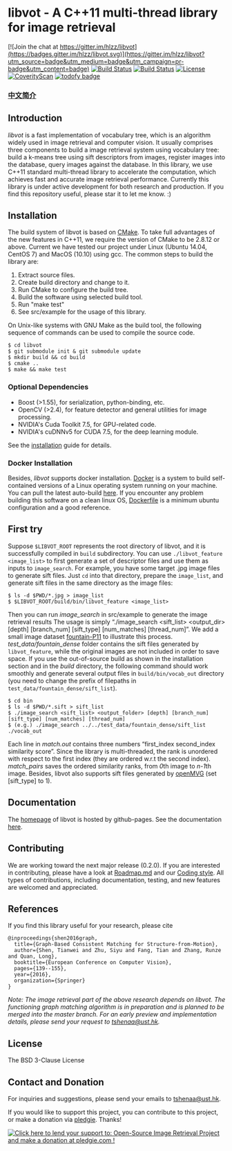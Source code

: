 # libvot - A C++11 multi-thread library for image retrieval

[![Join the chat at https://gitter.im/hlzz/libvot](https://badges.gitter.im/hlzz/libvot.svg)](https://gitter.im/hlzz/libvot?utm_source=badge&utm_medium=badge&utm_campaign=pr-badge&utm_content=badge)
[![Build Status](https://travis-ci.org/hlzz/libvot.svg?branch=master)](https://travis-ci.org/hlzz/libvot) 
[![Build Status](https://travis-ci.org/hlzz/libvot.svg?branch=feature)](https://travis-ci.org/hlzz/libvot) 
[![License](https://img.shields.io/badge/license-BSD-blue.svg)](LICENSE)
[![CoverityScan](https://scan.coverity.com/projects/8983/badge.svg)](https://scan.coverity.com/projects/hlzz-libvot)
[![todofy badge](https://todofy.org/b/hlzz/libvot/master)](https://todofy.org/r/hlzz/libvot/master)
### [中文简介](doc/README_Chinese.md)

## Introduction
*libvot* is a fast implementation of vocabulary tree, which is an algorithm widely used in image retrieval and computer vision. It usually comprises three components to build a image retrieval system using vocabulary tree: build a k-means tree using sift descriptors from images, register images into the database, query images against the database. In this library, we use C++11 standard multi-thread library to accelerate the computation, which achieves fast and accurate image retrieval performance. Currently this library is under active development for both research and production. If you find this repository useful, please star it to let me know. :)

## Installation
The build system of libvot is based on [CMake](http://cmake.org). To take full advantages of the new features in C++11, we require the version of CMake to be 2.8.12 or above. Current we have tested our project under Linux (Ubuntu 14.04, CentOS 7) and MacOS (10.10) using gcc. The common steps to build the library are:

1. Extract source files.
2. Create build directory and change to it.
3. Run CMake to configure the build tree.
4. Build the software using selected build tool.
5. Run "make test"
6. See src/example for the usage of this library.

On Unix-like systems with GNU Make as the build tool, the following sequence of commands can be used to compile the source code.

    $ cd libvot
    $ git submodule init & git submodule update  
    $ mkdir build && cd build
    $ cmake ..
    $ make && make test


### Optional Dependencies
* Boost (>1.55), for serialization, python-binding, etc.
* OpenCV (>2.4), for feature detector and general utilities for image processing.
* NVIDIA's Cuda Toolkit 7.5, for GPU-related code.
* NVIDIA's cuDNNv5 for CUDA 7.5, for the deep learning module.

See the [installation](doc/installation.md) guide for details.

### Docker Installation
Besides, *libvot* supports docker installation. [Docker](https://www.docker.com/) is a system to build self-contained versions of a Linux operating system running on your machine. You can pull the latest auto-build [here](https://hub.docker.com/r/hlzz/libvot/). If you encounter any problem building this software on a clean linux OS, [Dockerfile](Dockerfile) is a minimum ubuntu configuration and a good reference.

## First try
Suppose `$LIBVOT_ROOT` represents the root directory of libvot, and it is successfully compiled in `build` subdirectory. You can use `./libvot_feature <image_list>` to first generate a set of descriptor files and use them as inputs to `image_search`. For example, you have some target .jpg image files to generate sift files. Just `cd` into that directory, prepare the `image_list`, and generate sift files in the same directory as the image files:

    $ ls -d $PWD/*.jpg > image_list
    $ $LIBVOT_ROOT/build/bin/libvot_feature <image_list>

Then you can run *image_search* in src/example to generate the image retrieval results
The usage is simply “./image_search <sift_list> <output_dir> [depth] [branch_num] [sift_type] [num_matches] [thread_num]”. 
We add a small image dataset [fountain-P11](http://cvlabwww.epfl.ch/data/multiview/denseMVS.html) to illustrate this process. 
*test_data/fountain_dense* folder contains the sift files generated by `libvot_feature`, while the original images are not included in order to save space. 
If you use the out-of-source build as shown in the installation section and in the *build* directory, 
the following command should work smoothly and generate several output files in `build/bin/vocab_out` directory (you need to change the prefix of filepaths in `test_data/fountain_dense/sift_list`).

    $ cd bin
    $ ls -d $PWD/*.sift > sift_list
    $ ./image_search <sift_list> <output_folder> [depth] [branch_num] [sift_type] [num_matches] [thread_num]  
    $ (e.g.) ./image_search ../../test_data/fountain_dense/sift_list ./vocab_out

Each line in *match.out* contains three numbers “first_index second_index similarity score”. 
Since the library is multi-threaded, the rank is unordered with respect to the first index (they are ordered w.r.t the second index). 
*match_pairs* saves the ordered similarity ranks, from *0*th image to *n-1*th image. Besides, libvot also supports sift files generated by [openMVG](https://github.com/openMVG/openMVG/) (set [sift_type] to 1).

## Documentation
The [homepage](http://hlzz.github.io/libvot/) of libvot is hosted by github-pages. See the documentation [here](http://hlzz.github.io/libvot/doc/html/index.html).

## Contributing
We are working toward the next major release (0.2.0). 
If you are interested in contributing, please have a look at [Roadmap.md](doc/Roadmap.md) and our [Coding style](doc/coding_style.md). 
All types of contributions, including documentation, testing, and new features are welcomed and appreciated.

## References
If you find this library useful for your research, please cite 
```
@inproceedings{shen2016graph,  
  title={Graph-Based Consistent Matching for Structure-from-Motion},  
  author={Shen, Tianwei and Zhu, Siyu and Fang, Tian and Zhang, Runze and Quan, Long},  
  booktitle={European Conference on Computer Vision},  
  pages={139--155},  
  year={2016},  
  organization={Springer}  
}
```
*Note: The image retrieval part of the above research depends on libvot. The functioning graph matching algorithm is in preparation and is planned to be merged into the master branch. For an early preview and implementation details, please send your request to <tshenaa@ust.hk>.*

## License
The BSD 3-Clause License

## Contact and Donation
For inquiries and suggestions, please send your emails to <tshenaa@ust.hk>.

If you would like to support this project, you can contribute to this project, or make a donation via [pledgie](https://pledgie.com/campaigns/30901). Thanks!

<a href='https://pledgie.com/campaigns/30901'><img alt='Click here to lend your support to: Open-Source Image Retrieval Project and make a donation at pledgie.com !' src='https://pledgie.com/campaigns/30901.png?skin_name=chrome' border='0' ></a>
